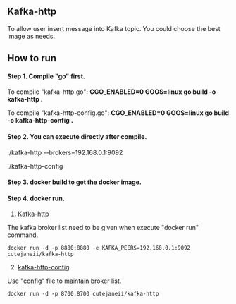 ## Kafka-http ##
To allow user insert message into Kafka topic. You could choose the best image as needs.

## How to run ##

#### Step 1. Compile "go" first. ####

To compile "kafka-http.go": 
**CGO_ENABLED=0 GOOS=linux go build -o kafka-http .**

To compile "kafka-http-config.go":
**CGO_ENABLED=0 GOOS=linux go build -o kafka-http-config .**


#### Step 2. You can execute directly after compile. ####



./kafka-http --brokers=192.168.0.1:9092

./kafka-http-config


#### Step 3. docker build to get the docker image. ####


#### Step 4. docker run. ####

1. [Kafka-http](https://github.com/cutejaneii/kafka-http/tree/master/kafka-http)

The kafka broker list need to be given when execute "docker run" command.

`docker run -d -p 8880:8880 -e KAFKA_PEERS=192.168.0.1:9092 cutejaneii/kafka-http`



2. [kafka-http-config](https://github.com/cutejaneii/kafka-http/tree/master/kafka-http-config)

Use "config" file to maintain broker list.

`docker run -d -p 8700:8700 cutejaneii/kafka-http`
